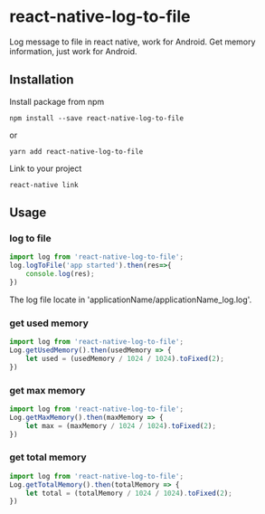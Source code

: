 # react-native-log-to-file
Log message to file in react native, work for Android.
Get memory information, just work for Android.


## Installation
Install package from npm

```
npm install --save react-native-log-to-file
```
or
```
yarn add react-native-log-to-file
```
Link to your project
```
react-native link
```
## Usage
### log to file
```javascript
import log from 'react-native-log-to-file';
log.logToFile('app started').then(res=>{
    console.log(res);
})
```
The log file locate in 'applicationName/applicationName_log.log'.

### get used memory
```javascript
import log from 'react-native-log-to-file';
Log.getUsedMemory().then(usedMemory => {
    let used = (usedMemory / 1024 / 1024).toFixed(2);
})
```
### get max memory
```javascript
import log from 'react-native-log-to-file';
Log.getMaxMemory().then(maxMemory => {
    let max = (maxMemory / 1024 / 1024).toFixed(2);
})
```
### get total memory
```javascript
import log from 'react-native-log-to-file';
Log.getTotalMemory().then(totalMemory => {
    let total = (totalMemory / 1024 / 1024).toFixed(2);
})
```
